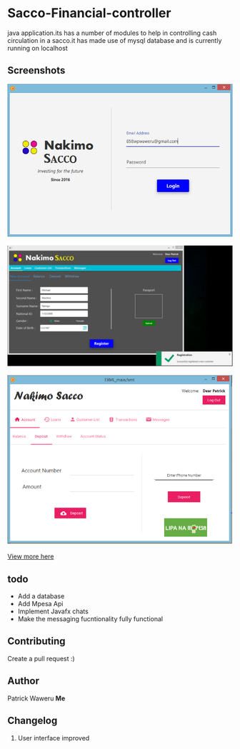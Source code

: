# Sacco-Financial-controller
java application.its has a number of modules to help in controlling cash circulation in a sacco.it has made use of mysql database and is currently running on localhost

## Screenshots 
<img src="https://github.com/Iampato/Sacco-Financial-controller/blob/master/screenshots/01.PNG"></img> <br><br>
<img src="https://github.com/Iampato/Sacco-Financial-controller/blob/master/screenshots/02.PNG"></img> <br><br>
<img src="https://github.com/Iampato/Sacco-Financial-controller/blob/master/screenshots/04.PNG"></img> <br><br>
<a href="https://github.com/Iampato/Sacco-Financial-controller/blob/master/screenshots/README.md">View more here</a>

## todo
<ul>
	<li>Add a database</li>
	<li>Add Mpesa Api</li>
	<li>Implement Javafx chats</li>
	<li>Make the messaging fucntionality fully functional</li>
</ul>

## Contributing
Create  a pull request :)

## Author 
Patrick Waweru <b> Me </b>

## Changelog
<ol>
	<li>User interface improved</li>
</ol>
